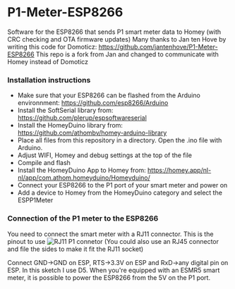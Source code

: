# P1-Meter-ESP8266
Software for the ESP8266 that sends P1 smart meter data to Homey (with CRC checking and OTA firmware updates)
Many thanks to Jan ten Hove by writing this code for Domoticz: https://github.com/jantenhove/P1-Meter-ESP8266
This repo is a fork from Jan and changed to communicate with Homey instead of Domoticz

### Installation instructions
- Make sure that your ESP8266 can be flashed from the Arduino environnment: https://github.com/esp8266/Arduino
- Install the SoftSerial library from: https://github.com/plerup/espsoftwareserial
- Install the HomeyDuino library from: https://github.com/athombv/homey-arduino-library
- Place all files from this repository in a directory. Open the .ino file with Arduino.
- Adjust WIFI, Homey and debug settings at the top of the file
- Compile and flash
- Install the HomeyDuino App to Homey from: https://homey.app/nl-nl/app/com.athom.homeyduino/Homeyduino/
- Connect your ESP8266 to the P1 port of your smart meter and power on
- Add a device to Homey from the HomeyDuino category and select the ESPP1Meter

### Connection of the P1 meter to the ESP8266
You need to connect the smart meter with a RJ11 connector. This is the pinout to use
![RJ11 P1 connetor](http://gejanssen.com/howto/Slimme-meter-uitlezen/RJ11-pinout.png)
(You could also use an RJ45 connector and file the sides to make it fit the RJ11 socket)

Connect GND->GND on ESP, RTS->3.3V on ESP and RxD->any digital pin on ESP. In this sketch I use D5.
When you're equipped with an ESMR5 smart meter, it is possible to power the ESP8266 from the 5V on the P1 port.
